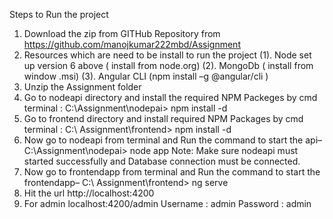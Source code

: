 Steps to Run the project
1.	Download the zip from GITHub Repository from https://github.com/manojkumar222mbd/Assignment
2.	Resources which are need to be install to run the project
    (1).	Node set up version 6 above ( install from node.org)
    (2).	MongoDb ( install from window .msi)
    (3).	Angular CLI (npm install  –g @angular/cli )
3.	Unzip the Assignment folder
4.	Go to nodeapi directory and install the required NPM Packeges by cmd terminal :
 C:\Assignment\nodepai> npm install -d
5.	Go to frontend directory and install required NPM Packages by cmd terminal :
 C:\ Assignment\frontend>  npm install -d
6.	Now go to nodeapi from terminal and Run the command  to start the api–
C:\Assignment\nodepai> node app
Note: Make sure nodeapi must started successfully and Database connection  must be connected.
7.	Now go to frontendapp from terminal and Run the command  to start the frontendapp–
C:\ Assignment\frontend> ng serve
8.	Hit the url http://localhost:4200
9.	For admin localhost:4200/admin
Username : admin
Password : admin
